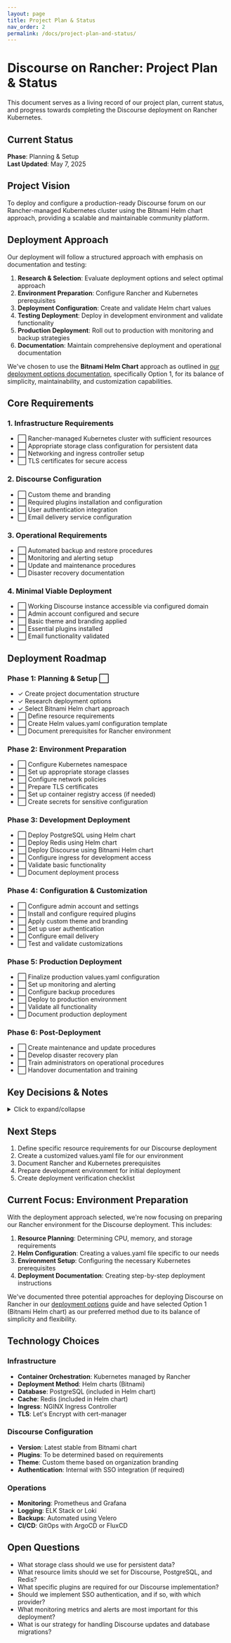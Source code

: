 ```yaml
---
layout: page
title: Project Plan & Status
nav_order: 2
permalink: /docs/project-plan-and-status/
---
```


# Discourse on Rancher: Project Plan & Status

This document serves as a living record of our project plan, current status, and progress towards completing the Discourse deployment on Rancher Kubernetes.

## Current Status

**Phase**: Planning & Setup  
**Last Updated**: May 7, 2025

## Project Vision

To deploy and configure a production-ready Discourse forum on our Rancher-managed Kubernetes cluster using the Bitnami Helm chart approach, providing a scalable and maintainable community platform.

## Deployment Approach

Our deployment will follow a structured approach with emphasis on documentation and testing:

1. **Research & Selection**: Evaluate deployment options and select optimal approach
2. **Environment Preparation**: Configure Rancher and Kubernetes prerequisites 
3. **Deployment Configuration**: Create and validate Helm chart values
4. **Testing Deployment**: Deploy in development environment and validate functionality
5. **Production Deployment**: Roll out to production with monitoring and backup strategies
6. **Documentation**: Maintain comprehensive deployment and operational documentation

We've chosen to use the **Bitnami Helm Chart** approach as outlined in [our deployment options documentation](/docs/technical/deployment-options), specifically Option 1, for its balance of simplicity, maintainability, and customization capabilities.

## Core Requirements

### 1. Infrastructure Requirements
- ⬜ Rancher-managed Kubernetes cluster with sufficient resources
- ⬜ Appropriate storage class configuration for persistent data
- ⬜ Networking and ingress controller setup
- ⬜ TLS certificates for secure access

### 2. Discourse Configuration
- ⬜ Custom theme and branding
- ⬜ Required plugins installation and configuration
- ⬜ User authentication integration
- ⬜ Email delivery service configuration

### 3. Operational Requirements
- ⬜ Automated backup and restore procedures
- ⬜ Monitoring and alerting setup
- ⬜ Update and maintenance procedures
- ⬜ Disaster recovery documentation

### 4. Minimal Viable Deployment
- ⬜ Working Discourse instance accessible via configured domain
- ⬜ Admin account configured and secure
- ⬜ Basic theme and branding applied
- ⬜ Essential plugins installed
- ⬜ Email functionality validated

## Deployment Roadmap

### Phase 1: Planning & Setup ⬜
- ✓ Create project documentation structure
- ✓ Research deployment options
- ✓ Select Bitnami Helm chart approach
- ⬜ Define resource requirements
- ⬜ Create Helm values.yaml configuration template
- ⬜ Document prerequisites for Rancher environment

### Phase 2: Environment Preparation
- ⬜ Configure Kubernetes namespace
- ⬜ Set up appropriate storage classes
- ⬜ Configure network policies
- ⬜ Prepare TLS certificates
- ⬜ Set up container registry access (if needed)
- ⬜ Create secrets for sensitive configuration

### Phase 3: Development Deployment
- ⬜ Deploy PostgreSQL using Helm chart
- ⬜ Deploy Redis using Helm chart
- ⬜ Deploy Discourse using Bitnami Helm chart
- ⬜ Configure ingress for development access
- ⬜ Validate basic functionality
- ⬜ Document deployment process

### Phase 4: Configuration & Customization
- ⬜ Configure admin account and settings
- ⬜ Install and configure required plugins
- ⬜ Apply custom theme and branding
- ⬜ Set up user authentication
- ⬜ Configure email delivery
- ⬜ Test and validate customizations

### Phase 5: Production Deployment
- ⬜ Finalize production values.yaml configuration
- ⬜ Set up monitoring and alerting
- ⬜ Configure backup procedures
- ⬜ Deploy to production environment
- ⬜ Validate all functionality
- ⬜ Document production deployment

### Phase 6: Post-Deployment
- ⬜ Create maintenance and update procedures
- ⬜ Develop disaster recovery plan
- ⬜ Train administrators on operational procedures
- ⬜ Handover documentation and training

## Key Decisions & Notes

<details>
<summary>Click to expand/collapse</summary>
<div markdown="1">

| Date | Decision | Rationale |
|------|----------|-----------|
| May 7, 2025 | Selected Bitnami Helm chart for deployment | Provides maintained, production-ready solution with simplified deployment while allowing sufficient customization |
| May 7, 2025 | Documented deployment options | To provide a clear comparison of approaches and justify our selected method |
| May 7, 2025 | Adopted documentation-first approach | To ensure clear requirements and procedures before beginning deployment |

</div>
</details>

## Next Steps

1. Define specific resource requirements for our Discourse deployment
2. Create a customized values.yaml file for our environment
3. Document Rancher and Kubernetes prerequisites
4. Prepare development environment for initial deployment
5. Create deployment verification checklist

## Current Focus: Environment Preparation

With the deployment approach selected, we're now focusing on preparing our Rancher environment for the Discourse deployment. This includes:

1. **Resource Planning**: Determining CPU, memory, and storage requirements
2. **Helm Configuration**: Creating a values.yaml file specific to our needs
3. **Environment Setup**: Configuring the necessary Kubernetes prerequisites
4. **Deployment Documentation**: Creating step-by-step deployment instructions

We've documented three potential approaches for deploying Discourse on Rancher in our [deployment options](/docs/technical/deployment-options) guide and have selected Option 1 (Bitnami Helm chart) as our preferred method due to its balance of simplicity and flexibility.

## Technology Choices

### Infrastructure
- **Container Orchestration**: Kubernetes managed by Rancher
- **Deployment Method**: Helm charts (Bitnami)
- **Database**: PostgreSQL (included in Helm chart)
- **Cache**: Redis (included in Helm chart)
- **Ingress**: NGINX Ingress Controller
- **TLS**: Let's Encrypt with cert-manager

### Discourse Configuration
- **Version**: Latest stable from Bitnami chart
- **Plugins**: To be determined based on requirements
- **Theme**: Custom theme based on organization branding
- **Authentication**: Internal with SSO integration (if required)

### Operations
- **Monitoring**: Prometheus and Grafana
- **Logging**: ELK Stack or Loki
- **Backups**: Automated using Velero
- **CI/CD**: GitOps with ArgoCD or FluxCD

## Open Questions

- What storage class should we use for persistent data?
- What resource limits should we set for Discourse, PostgreSQL, and Redis?
- What specific plugins are required for our Discourse implementation?
- Should we implement SSO authentication, and if so, with which provider?
- What monitoring metrics and alerts are most important for this deployment?
- What is our strategy for handling Discourse updates and database migrations?